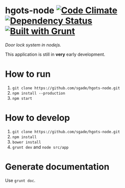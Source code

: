 # hgots-node [![Code Climate](https://codeclimate.com/github/sgade/hgots-node.png)](https://codeclimate.com/github/sgade/hgots-node) [![Dependency Status](https://david-dm.org/sgade/hgots-node.png?theme=shields.io)](https://david-dm.org/sgade/hgots-node) [![Built with Grunt](https://cdn.gruntjs.com/builtwith.png)](http://gruntjs.com/)

*Door lock system in nodejs.*

This application is still in **very** early development.

# How to run

1. `git clone https://github.com/sgade/hgots-node.git`
2. `npm install --production`
3. `npm start`

# How to develop

1. `git clone https://github.com/sgade/hgots-node.git`
2. `npm install`
3. `bower install`
4. `grunt dev` and `node src/app`

# Generate documentation

Use `grunt doc`.
